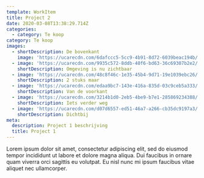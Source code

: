 ```yaml
---
template: WorkItem
title: Project 2
date: 2020-03-08T13:38:29.714Z
categories:
  - category: Te koop
category: Te koop
images:
  - shortDescription: De bovenkant
    image: 'https://ucarecdn.com/6dafccc5-5cc9-4b91-8d72-6039beac194b/'
  - image: 'https://ucarecdn.com/9935c572-8ddb-40f6-bd63-36c69307b2e2/'
    shortDescription: Omgeving is nu zichtbaar
  - image: 'https://ucarecdn.com/48c8f46c-1e35-45b4-9d71-19e1039ebc26/'
    shortDescription: 2 stuks maar
  - image: 'https://ucarecdn.com/edaa9bc7-143e-416a-835d-03c9ceb5a333/'
    shortDescription: Van de voorkant
  - image: 'https://ucarecdn.com/3214b1d0-2eb5-4be9-b7e1-285869234388/'
    shortDescription: Iets verder weg
  - image: 'https://ucarecdn.com/d07d6557-ed51-46a7-a266-cb35dc9197a3/'
    shortDescription: Dichtbij
meta:
  description: Project 1 beschrijving
  title: Project 1
---
```

Lorem ipsum dolor sit amet, consectetur adipiscing elit, sed do eiusmod tempor incididunt ut labore et dolore magna aliqua. Dui faucibus in ornare quam viverra orci sagittis eu volutpat. Eu nisl nunc mi ipsum faucibus vitae aliquet nec ullamcorper.